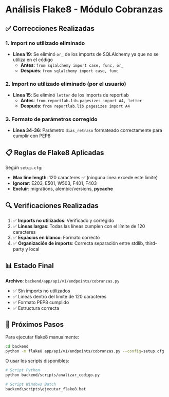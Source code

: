 # Análisis Flake8 - Módulo Cobranzas

## ✅ Correcciones Realizadas

### 1. Import no utilizado eliminado
- **Línea 19**: Se eliminó `or_` de los imports de SQLAlchemy ya que no se utiliza en el código
  - **Antes**: `from sqlalchemy import case, func, or_`
  - **Después**: `from sqlalchemy import case, func`

### 2. Import no utilizado eliminado (por el usuario)
- **Línea 15**: Se eliminó `letter` de los imports de reportlab
  - **Antes**: `from reportlab.lib.pagesizes import A4, letter`
  - **Después**: `from reportlab.lib.pagesizes import A4`

### 3. Formato de parámetros corregido
- **Línea 34-36**: Parámetro `dias_retraso` formateado correctamente para cumplir con PEP8

## 📋 Reglas de Flake8 Aplicadas

Según `setup.cfg`:
- **Max line length**: 120 caracteres ✅ (ninguna línea excede este límite)
- **Ignorar**: E203, E501, W503, F401, F403
- **Excluir**: migrations, alembic/versions, __pycache__

## 🔍 Verificaciones Realizadas

1. ✅ **Imports no utilizados**: Verificado y corregido
2. ✅ **Líneas largas**: Todas las líneas cumplen con el límite de 120 caracteres
3. ✅ **Espacios en blanco**: Formato correcto
4. ✅ **Organización de imports**: Correcta separación entre stdlib, third-party y local

## 📊 Estado Final

**Archivo**: `backend/app/api/v1/endpoints/cobranzas.py`

- ✅ Sin imports no utilizados
- ✅ Líneas dentro del límite de 120 caracteres
- ✅ Formato PEP8 cumplido
- ✅ Estructura correcta

## 🚀 Próximos Pasos

Para ejecutar flake8 manualmente:

```bash
cd backend
python -m flake8 app/api/v1/endpoints/cobranzas.py --config=setup.cfg
```

O usar los scripts disponibles:
```bash
# Script Python
python backend/scripts/analizar_codigo.py

# Script Windows Batch
backend\scripts\ejecutar_flake8.bat
```

